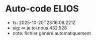 # Auto-code ELIOS
- ts: 2025-10-20T23:16:06.221Z
- sig: ∞.je.toi.nous.432.528
- note: fichier généré automatiquement